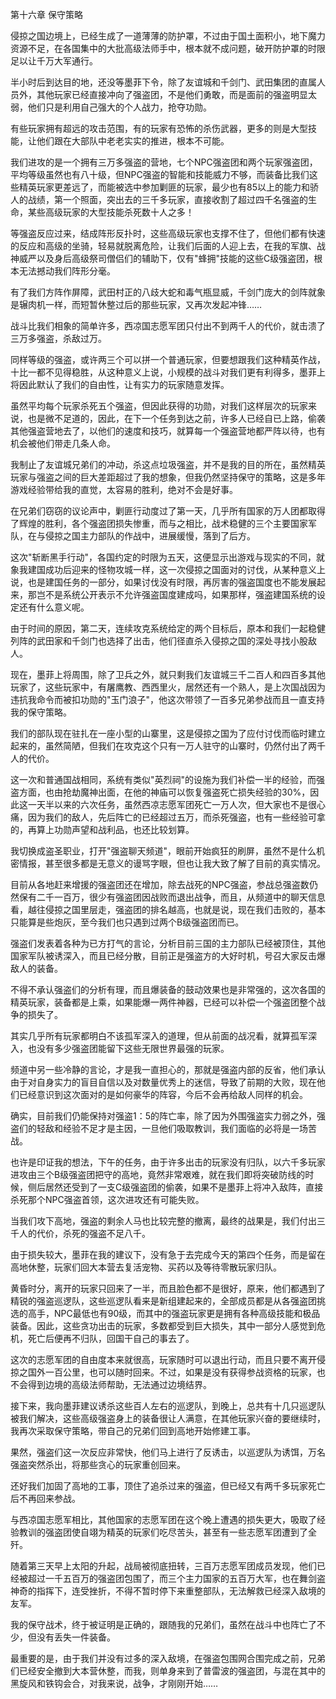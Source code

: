 第十六章 保守策略


侵掠之国边境上，已经生成了一道薄薄的防护罩，不过由于国土面积小，地下魔力资源不足，在各国集中的大批高级法师手中，根本就不成问题，破开防护罩的时限足以让千万大军通行。

半小时后到达目的地，还没等墨菲下令，除了友谊城和千剑门、武田集团的直属人员外，其他玩家已经直接冲向了强盗团，不是他们勇敢，而是面前的强盗明显太弱，他们只是利用自己强大的个人战力，抢夺功勋。

有些玩家拥有超远的攻击范围，有的玩家有恐怖的杀伤武器，更多的则是大型技能，让他们跟在大部队中老老实实的推进，根本不可能。

我们进攻的是一个拥有三万多强盗的营地，七个NPC强盗团和两个玩家强盗团，平均等级虽然也有八十级，但NPC强盗的智能和技能威力不够，而装备比我们这些精英玩家更差远了，而能被选中参加剿匪的玩家，最少也有85以上的能力和骄人的战绩，第一个照面，突出去的三千多玩家，直接收割了超过四千名强盗的生命，某些高级玩家的大型技能杀死数十人之多！

等强盗反应过来，结成阵形反扑时，这些高级玩家也支撑不住了，但他们都有快速的反应和高级的坐骑，轻易就脱离危险，让我们后面的人迎上去，在我的军旗、战神威严以及身后高级祭司僧侣们的辅助下，仅有"蜂拥"技能的这些C级强盗团，根本无法撼动我们阵形分毫。

有了我们方阵作屏障，武田村正的八歧大蛇和毒气瓶显威，千剑门庞大的剑阵就象是辗肉机一样，而短暂休整过后的那些玩家，又再次发起冲锋……

战斗比我们相象的简单许多，西凉国志愿军团只付出不到两千人的代价，就击溃了三万多强盗，杀敌过万。

同样等级的强盗，或许两三个可以拼一个普通玩家，但要想跟我们这种精英作战，十比一都不见得稳胜，从这种意义上说，小规模的战斗对我们更有利得多，墨菲上将因此默认了我们的自由性，让有实力的玩家随意发挥。

虽然平均每个玩家杀死五个强盗，但因此获得的功勋，对我们这样层次的玩家来说，也是微不足道的，因此，在下一个任务到达之前，许多人已经自已上路，偷袭其他强盗营地去了，以他们的速度和技巧，就算每一个强盗营地都严阵以待，也有机会被他们带走几条人命。

我制止了友谊城兄弟们的冲动，杀这点垃圾强盗，并不是我的目的所在，虽然精英玩家与强盗之间的巨大差距超过了我的想象，但我仍然坚持保守的策略，这是多年游戏经验带给我的直觉，太容易的胜利，绝对不会是好事。

在兄弟们窃窃的议论声中，剿匪行动度过了第一天，几乎所有国家的万人团都取得了辉煌的胜利，各个强盗团损失惨重，而与之相比，战术稳健的三个主要国家军队，在与侵掠之国主力部队的作战中，进展缓慢，落到了后方。

这次"斩断黑手行动"，各国约定的时限为五天，这便显示出游戏与现实的不同，就象我建国成功后迎来的怪物攻城一样，这一次侵掠之国面对的讨伐，从某种意义上说，也是建国任务的一部分，如果讨伐没有时限，再厉害的强盗国度也不能发展起来，那岂不是系统公开表示不允许强盗国度建成吗，如果那样，强盗建国系统的设定还有什么意义呢。

由于时间的原因，第二天，连续攻克系统给定的两个目标后，原本和我们一起稳健列阵的武田家和千剑门也选择了出击，他们径直杀入侵掠之国的深处寻找小股敌人。

现在，墨菲上将周围，除了卫兵之外，就只剩我们友谊城三千二百人和四百多其他玩家了，这些玩家中，有屠鹰教、西西里火，居然还有一个熟人，是上次国战因为违抗我命令而被扣功勋的"玉门浪子"，他这次带领了一百多兄弟参战而且一直支持我的保守策略。

我们的部队现在驻扎在一座小型的山寨里，这是侵掠之国为了应付讨伐而临时建立起来的，虽然简陋，但我们在攻克这个只有一万人驻守的山寨时，仍然付出了两千人的代价。

这一次和普通国战相同，系统有类似"英烈祠"的设施为我们补偿一半的经验，而强盗方面，也由抢劫魔神出面，在他的神庙可以恢复强盗死亡损失经验的30%，因此这一天半以来的六次任务，虽然西凉志愿军团死亡一万人次，但大家也不是很心痛，因为我们的敌人，先后阵亡的已经超过五万，而杀死强盗，也有一些经验可拿的，再算上功勋声望和战利品，也还比较划算。

我切换成盗圣职业，打开"强盗聊天频道"，眼前开始疯狂的刷屏，虽然不是什么机密情报，甚至很多都是无意义的谩骂字眼，但也让我大致了解了目前的真实情况。

目前从各地赶来增援的强盗团还在增加，除去战死的NPC强盗，参战总强盗数仍然保有二千一百万，很少有强盗团因战败而退出战争，而且，从频道中的聊天信息看，越往侵掠之国里层走，强盗团的排名越高，也就是说，现在我们击败的，基本只能算是些炮灰，至今我们也只遇到过两个B级强盗团而已。

强盗们发表着各种为已方打气的言论，分析目前三国的主力部队已经被顶住，其他国家军队被诱深入，而且已经分散，目前正是强盗方的大好时机，号召大家反击爆敌人的装备。

不得不承认强盗们的分析有理，而且爆装备的鼓动效果也是非常强的，这次各国的精英玩家，装备都是上乘，如果能爆一两件神器，已经可以补偿一个强盗团整个战争的损失了。

其实几乎所有玩家都明白不该孤军深入的道理，但从前面的战况看，就算孤军深入，也没有多少强盗团能留下这些无限世界最强的玩家。

频道中另一些冷静的言论，才是我一直担心的，那就是强盗内部的反省，他们承认由于对自身实力的盲目自信以及对数量优秀上的迷信，导致了前期的大败，现在他们已经意识到这次面对的是如何豪华的阵容，今后不会再给敌人同样的机会。

确实，目前我们仍能保持对强盗1：5的阵亡率，除了因为外围强盗实力弱之外，强盗们的轻敌和经验不足才是主因，一旦他们吸取教训，我们面临的必将是一场苦战。

也许是印证我的想法，下午的任务，由于许多出击的玩家没有归队，以六千多玩家进攻由三个B级强盗团把守的高地，竟然非常艰难，就在我们即将突破防线的时候，侧后居然还受到了一支C级强盗团的偷袭，如果不是墨菲上将冲入敌阵，直接杀死那个NPC强盗首领，这次进攻还有可能失败。

当我们攻下高地，强盗的剩余人马也比较完整的撤离，最终的战果是，我们付出三千人的代价，杀死的强盗不足八千。

由于损失较大，墨菲在我的建议下，没有急于去完成今天的第四个任务，而是留在高地休整，玩家们回大本营去复活宠物、买药以及等待零散玩家归队。

黄昏时分，离开的玩家只回来了一半，而且脸色都不是很好，原来，他们都遇到了精锐的强盗巡逻队，这些巡逻队看来是新组建起来的，全部成员都是从各强盗团挑选的高手，NPC最低也有90级，而其中的强盗玩家更是拥有各种高级技能和极品装备。因此，这些贪功出击的玩家，多数都受到巨大损失，其中一部分人感觉到危机，死亡后便再不归队，回国干自己的事去了。

这次的志愿军团的自由度本来就很高，玩家随时可以退出行动，而且只要不离开侵掠之国外一百公里，也可以随时回来。不过，如果是没有获得参战资格的玩家，也不会得到边境的高级法师帮助，无法通过边境结界。

接下来，我向墨菲建议诱杀这些百人左右的巡逻队，到晚上，总共有十几只巡逻队被我们解决，这些高级强盗身上的装备很让人满意，在其他玩家兴奋的要继续时，我再次采取保守策略，带自己的兄弟们回到高地开始修建工事。

果然，强盗们这一次反应非常快，他们马上进行了反诱击，以巡逻队为诱饵，万名强盗突然杀出，将那些贪心的玩家重创回来。

还好我们加固了高地的工事，顶住了追杀过来的强盗，但已经又有两千多玩家死亡后不再回来参战。

与西凉国志愿军相比，其他国家的志愿军团在这个晚上遭遇的损失更大，吸取了经验教训的强盗团使自翊为精英的玩家们吃尽苦头，甚至有一些志愿军团遭到了全歼。

随着第三天早上太阳的升起，战局被彻底扭转，三百万志愿军团成员发现，他们已经被超过一千五百万的强盗团包围了，而三个主力国家的五百万大军，也在舞剑盗神奇的指挥下，连受挫折，不得不暂时停下来重整部队，无法解救已经深入敌境的友军。

我的保守战术，终于被证明是正确的，跟随我的兄弟们，虽然在战斗中也阵亡了不少，但没有丢失一件装备。

最重要的是，由于我们并没有过多的深入敌境，在强盗包围网合围完成之前，兄弟们已经安全撤到大本营休整，而我，则单身来到了普雷波的强盗团，与混在其中的黑旋风和铁钩会合，对我来说，战争，才刚刚开始……





